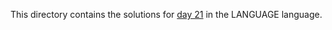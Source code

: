 This directory contains the solutions for [day 21](http://adventofcode.com/2016/day/21) in the LANGUAGE language.
